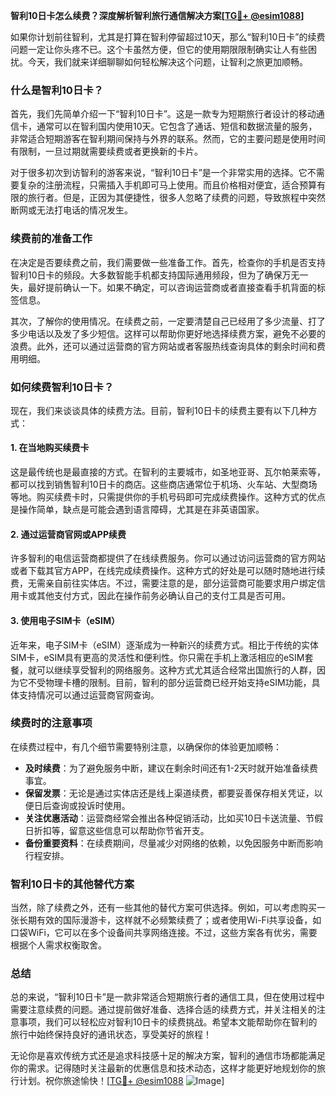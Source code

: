 **智利10日卡怎么续费？深度解析智利旅行通信解决方案[[TG💪+ @esim1088](https://t.me/s/esim1088)]**

如果你计划前往智利，尤其是打算在智利停留超过10天，那么“智利10日卡”的续费问题一定让你头疼不已。这个卡虽然方便，但它的使用期限限制确实让人有些困扰。今天，我们就来详细聊聊如何轻松解决这个问题，让智利之旅更加顺畅。

### 什么是智利10日卡？

首先，我们先简单介绍一下“智利10日卡”。这是一款专为短期旅行者设计的移动通信卡，通常可以在智利国内使用10天。它包含了通话、短信和数据流量的服务，非常适合短期游客在智利期间保持与外界的联系。然而，它的主要问题是使用时间有限制，一旦过期就需要续费或者更换新的卡片。

对于很多初次到访智利的游客来说，“智利10日卡”是一个非常实用的选择。它不需要复杂的注册流程，只需插入手机即可马上使用。而且价格相对便宜，适合预算有限的旅行者。但是，正因为其便捷性，很多人忽略了续费的问题，导致旅程中突然断网或无法打电话的情况发生。

### 续费前的准备工作

在决定是否要续费之前，我们需要做一些准备工作。首先，检查你的手机是否支持智利10日卡的频段。大多数智能手机都支持国际通用频段，但为了确保万无一失，最好提前确认一下。如果不确定，可以咨询运营商或者直接查看手机背面的标签信息。

其次，了解你的使用情况。在续费之前，一定要清楚自己已经用了多少流量、打了多少电话以及发了多少短信。这样可以帮助你更好地选择续费方案，避免不必要的浪费。此外，还可以通过运营商的官方网站或者客服热线查询具体的剩余时间和费用明细。

### 如何续费智利10日卡？

现在，我们来谈谈具体的续费方法。目前，智利10日卡的续费主要有以下几种方式：

#### 1. 在当地购买续费卡

这是最传统也是最直接的方式。在智利的主要城市，如圣地亚哥、瓦尔帕莱索等，都可以找到销售智利10日卡的商店。这些商店通常位于机场、火车站、大型商场等地。购买续费卡时，只需提供你的手机号码即可完成续费操作。这种方式的优点是操作简单，缺点是可能会遇到语言障碍，尤其是在非英语国家。

#### 2. 通过运营商官网或APP续费

许多智利的电信运营商都提供了在线续费服务。你可以通过访问运营商的官方网站或者下载其官方APP，在线完成续费操作。这种方式的好处是可以随时随地进行续费，无需亲自前往实体店。不过，需要注意的是，部分运营商可能要求用户绑定信用卡或其他支付方式，因此在操作前务必确认自己的支付工具是否可用。

#### 3. 使用电子SIM卡（eSIM）

近年来，电子SIM卡（eSIM）逐渐成为一种新兴的续费方式。相比于传统的实体SIM卡，eSIM具有更高的灵活性和便利性。你只需在手机上激活相应的eSIM套餐，就可以继续享受智利的网络服务。这种方式尤其适合经常出国旅行的人群，因为它不受物理卡槽的限制。目前，智利的部分运营商已经开始支持eSIM功能，具体支持情况可以通过运营商官网查询。

### 续费时的注意事项

在续费过程中，有几个细节需要特别注意，以确保你的体验更加顺畅：

- **及时续费**：为了避免服务中断，建议在剩余时间还有1-2天时就开始准备续费事宜。
- **保留发票**：无论是通过实体店还是线上渠道续费，都要妥善保存相关凭证，以便日后查询或投诉时使用。
- **关注优惠活动**：运营商经常会推出各种促销活动，比如买10日卡送流量、节假日折扣等，留意这些信息可以帮助你节省开支。
- **备份重要资料**：在续费期间，尽量减少对网络的依赖，以免因服务中断而影响行程安排。

### 智利10日卡的其他替代方案

当然，除了续费之外，还有一些其他的替代方案可供选择。例如，可以考虑购买一张长期有效的国际漫游卡，这样就不必频繁续费了；或者使用Wi-Fi共享设备，如口袋WiFi，它可以在多个设备间共享网络连接。不过，这些方案各有优劣，需要根据个人需求权衡取舍。

### 总结

总的来说，“智利10日卡”是一款非常适合短期旅行者的通信工具，但在使用过程中需要注意续费的问题。通过提前做好准备、选择合适的续费方式，并关注相关的注意事项，我们可以轻松应对智利10日卡的续费挑战。希望本文能帮助你在智利的旅行中始终保持良好的通讯状态，享受美好的旅程！

无论你是喜欢传统方式还是追求科技感十足的解决方案，智利的通信市场都能满足你的需求。记得随时关注最新的优惠信息和技术动态，这样才能更好地规划你的旅行计划。祝你旅途愉快！[[TG💪+ @esim1088](https://t.me/s/esim1088) ![Image](https://i.postimg.cc/4NQfJmqS/Snipaste-2025-05-13-00-14-12.png)]